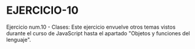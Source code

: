 # EJERCICIO-10
Ejercicio num.10 - Clases: Este ejercicio envuelve otros temas vistos durante el curso de JavaScript hasta el apartado "Objetos y funciones del lenguaje".
